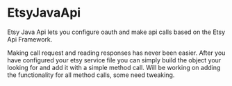 # EtsyJavaApi
Etsy Java Api lets you configure oauth and make api calls based on the Etsy Api Framework.

Making call request and reading responses has never been easier. After you have configured your etsy service file you can simply build the object your looking for and add it with a simple method call. Will be working on adding the functionality for all method calls, some need tweaking.
